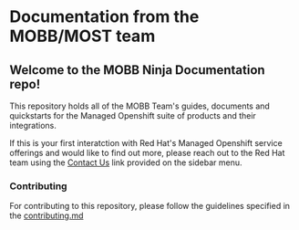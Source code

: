 # Documentation from the MOBB/MOST team

## Welcome to the MOBB Ninja Documentation repo!

This repository holds all of the MOBB Team's guides, documents and quickstarts for the Managed Openshift suite of products and their integrations.

If this is your first interatction with Red Hat's Managed Openshift service offerings and would like to find out more, please reach out to the Red Hat team using the [Contact Us](https://www.redhat.com/en/contact) link provided on the sidebar menu.

### Contributing 

For contributing to this repository, please follow the guidelines specified in the [contributing.md](./CONTRIBUTING.md)




